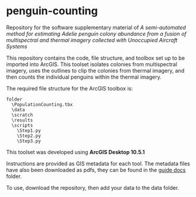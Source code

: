 # penguin-counting
Repository for the software supplementary material of *A semi-automated method for estimating Adelie penguin colony abundance from a fusion of multispectral and thermal imagery collected with Unoccupied Aircraft Systems*

This repository contains the code, file structure, and toolbox set up to be imported into ArcGIS. This toolset isolates colonies from multispectral imagery, uses the outlines to clip the colonies from thermal imagery, and then counts the individual penguins within the thermal imagery.

The required file structure for the ArcGIS toolbox is:
```
folder
  \PopulationCounting.tbx
  \data
  \scratch
  \results
  \scripts
    \Step1.py
    \Step2.py
    \Step3.py
```

This toolset was developed using **ArcGIS Desktop 10.5.1**

Instructions are provided as GIS metadata for each tool. The metadata files have also been downloaded as pdfs, they can be found in the [guide docs](https://github.com/cbirdferrer/penguin-counting/tree/master/guide%20docs) folder.

To use, download the repository, then add your data to the data folder.
